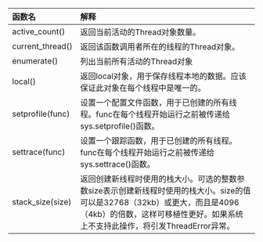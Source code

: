 | 函数名 | 解释 |
| :--- | :--- |
| active\_count\(\) | 返回当前活动的Thread对象数量。 |
| current\_thread\(\) | 返回该函数调用者所在的线程的Thread对象。 |
| enumerate\(\) | 列出当前所有活动的Thread对象 |
| local\(\) | 返回local对象，用于保存线程本地的数据。应该保证此对象在每个线程中是唯一的。 |
| setprofile\(func\) | 设置一个配置文件函数，用于已创建的所有线程。func在每个线程开始运行之前被传递给sys.setprofile\(\)函数。 |
| settrace\(func\) | 设置一个跟踪函数，用于已创建的所有线程。func在每个线程开始运行之前被传递给sys.settrace\(\)函数。 |
| stack\_size\(size\) | 返回创建新线程时使用的栈大小。可选的整数参数size表示创建新线程时使用的栈大小。size的值可以是32768（32kb）或更大，而且是4096（4kb）的倍数，这样可移植性更好。如果系统上不支持此操作，将引发ThreadError异常。 |



